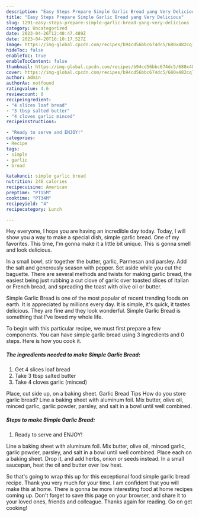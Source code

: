 ```yaml
---
description: "Easy Steps Prepare Simple Garlic Bread yang Very Delicious"
title: "Easy Steps Prepare Simple Garlic Bread yang Very Delicious"
slug: 1291-easy-steps-prepare-simple-garlic-bread-yang-very-delicious
category: Uncategorized
date: 2023-04-26T12:40:47.489Z
date: 2023-04-20T16:10:17.527Z
image: https://img-global.cpcdn.com/recipes/b94cd56bbc674dc5/680x482cq70/simple-garlic-bread-recipe-main-photo.jpg
hideToc: false
enableToc: true
enableTocContent: false
thumbnail: https://img-global.cpcdn.com/recipes/b94cd56bbc674dc5/680x482cq70/simple-garlic-bread-recipe-main-photo.jpg
cover: https://img-global.cpcdn.com/recipes/b94cd56bbc674dc5/680x482cq70/simple-garlic-bread-recipe-main-photo.jpg
author: Admin
authorAv: notfound
ratingvalue: 4.6
reviewcount: 8
recipeingredient:
- "4 slices loaf bread"
- "3 tbsp salted butter"
- "4 cloves garlic minced"
recipeinstructions:

- "Ready to serve and ENJOY!"
categories:
- Recipe
tags:
- simple
- garlic
- bread

katakunci: simple garlic bread 
nutrition: 246 calories
recipecuisine: American
preptime: "PT15M"
cooktime: "PT34M"
recipeyield: "4"
recipecategory: Lunch

---
```



Hey everyone, I hope you are having an incredible day today. Today, I will show you a way to make a special dish, simple garlic bread. One of my favorites. This time, I'm gonna make it a little bit unique. This is gonna smell and look delicious.

In a small bowl, stir together the butter, garlic, Parmesan and parsley. Add the salt and generously season with pepper. Set aside while you cut the baguette. There are several methods and twists for making garlic bread, the easiest being just rubbing a cut clove of garlic over toasted slices of Italian or French bread, and spreading the toast with olive oil or butter.

Simple Garlic Bread is one of the most popular of recent trending foods on earth. It is appreciated by millions every day. It is simple, it's quick, it tastes delicious. They are fine and they look wonderful. Simple Garlic Bread is something that I've loved my whole life.


To begin with this particular recipe, we must first prepare a few components. You can have simple garlic bread using 3 ingredients and 0 steps. Here is how you cook it.

<!--inarticleads1-->

##### The ingredients needed to make Simple Garlic Bread:

1. Get 4 slices loaf bread
1. Take 3 tbsp salted butter
1. Take 4 cloves garlic (minced)


Place, cut side up, on a baking sheet. Garlic Bread Tips How do you store garlic bread? Line a baking sheet with aluminum foil. Mix butter, olive oil, minced garlic, garlic powder, parsley, and salt in a bowl until well combined. 

<!--inarticleads2-->

##### Steps to make Simple Garlic Bread:


1. Ready to serve and ENJOY!

Line a baking sheet with aluminum foil. Mix butter, olive oil, minced garlic, garlic powder, parsley, and salt in a bowl until well combined. Place each on a baking sheet. Drop it, and add herbs, onion or seeds instead. In a small saucepan, heat the oil and butter over low heat. 

So that's going to wrap this up for this exceptional food simple garlic bread recipe. Thank you very much for your time. I am confident that you will make this at home. There is gonna be more interesting food at home recipes coming up. Don't forget to save this page on your browser, and share it to your loved ones, friends and colleague. Thanks again for reading. Go on get cooking!
